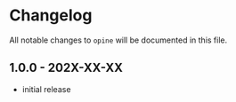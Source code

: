 # Changelog

All notable changes to `opine` will be documented in this file.

## 1.0.0 - 202X-XX-XX

- initial release
